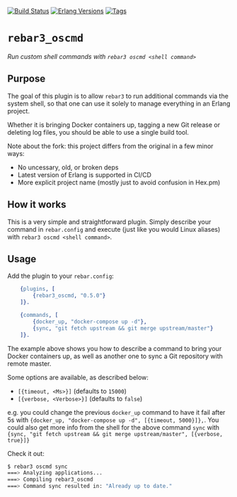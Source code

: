 [![Build Status][gh-actions-badge]][gh-actions]
[![Erlang Versions][erlang-badge]][versions]
[![Tags][github-tags-badge]][github-tags]

# `rebar3_oscmd`

*Run custom shell commands with `rebar3 oscmd <shell command>`*

## Purpose

The goal of this plugin is to allow `rebar3` to run additional commands via the system shell, so
that one can use it solely to manage everything in an Erlang project.

Whether it is bringing Docker containers up, tagging a new Git release or
deleting log files, you should be able to use a single build tool.

Note about the fork: this project differs from the original in a few minor ways:

* No uncessary, old, or broken deps
* Latest version of Erlang is supported in CI/CD
* More explicit project name (mostly just to avoid confusion in Hex.pm)

## How it works

This is a very simple and straightforward plugin. Simply describe your
command in `rebar.config` and execute (just like you would Linux aliases)
with `rebar3 oscmd <shell command>`.

## Usage

Add the plugin to your `rebar.config`:

```erlang
    {plugins, [
        {rebar3_oscmd, "0.5.0"}
    ]}.

    {commands, [
        {docker_up, "docker-compose up -d"},
        {sync, "git fetch upstream && git merge upstream/master"}
    ]}.
```

The example above shows you how to describe a command to bring your
Docker containers up, as well as another one to sync a Git repository
with remote master.

Some options are available, as described below:

* `[{timeout, <Ms>}]` (defaults to `15000`)
* `[{verbose, <Verbose>}]` (defaults to `false`)

e.g. you could change the previous `docker_up` command to have it fail
after 5s with `{docker_up, "docker-compose up -d", [{timeout, 5000}]},`.
You could also get more info from the shell for the above command
`sync` with
`{sync, "git fetch upstream && git merge upstream/master", [{verbose, true}]}`

Check it out:

```bash
$ rebar3 oscmd sync
===> Analyzing applications...
===> Compiling rebar3_oscmd
===> Command sync resulted in: "Already up to date."
```

[//]: ---Named-Links---

[logo]: priv/images/logo.png
[logo-large]: priv/images/logo-large.png
[gh-actions-badge]: https://github.com/erlsci/rebar3_oscmd/workflows/ci%2Fcd/badge.svg
[gh-actions]: https://github.com/erlsci/rebar3_oscmd/actions
[erlang-badge]: https://img.shields.io/badge/erlang-21%20to%2027-blue.svg
[versions]: https://github.com/erlsci/rebar3_oscmd/blob/main/rebar.config
[github-tags]: https://github.com/erlsci/rebar3_oscmd/tags
[github-tags-badge]: https://img.shields.io/github/tag/erlsci/rebar3_oscmd.svg
